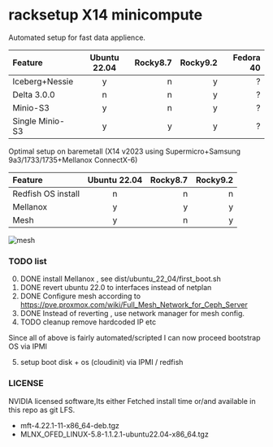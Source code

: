 # racksetup X14 minicompute
Automated setup for fast data applience.

| Feature  | Ubuntu 22.04  | Rocky8.7 | Rocky9.2 | Fedora 40 |
| :------------ |:---------------:| -----:| -----:| -----:|
| Iceberg+Nessie  | y |    n |  y| ?|
| Delta 3.0.0 | n | n | y|? |
| Minio-S3 | y | n | y| ?|
| Single Minio-S3 | y | y | y| ?|

Optimal setup on baremetall (X14 v2023 using Supermicro+Samsung 9a3/1733/1735+Mellanox ConnectX-6)

| Feature  | Ubuntu 22.04  | Rocky8.7 | Rocky9.2 |
| :------------ |:---------------:| -----:| -----:|
| Redfish OS install | n | n | n|
| Mellanox  | y | y | y|
| Mesh  | y | n | y|

![mesh](https://user-images.githubusercontent.com/33436048/185506672-ce6c84ed-4419-404d-95bf-624016278cbb.svg)





### TODO list
0) DONE install Mellanox , see dist/ubuntu_22_04/first_boot.sh
1) DONE revert ubuntu 22.0 to interfaces instead of netplan
2) DONE Configure mesh according to https://pve.proxmox.com/wiki/Full_Mesh_Network_for_Ceph_Server
3) DONE Instead of reverting , use network manager for mesh config.
4) TODO cleanup remove hardcoded IP etc

Since all of above is fairly automated/scripted I can now proceed bootstrap OS via IPMI

5) setup boot disk + os (cloudinit) via IPMI / redfish

### LICENSE
NVIDIA licensed software,Its either Fetched install time or/and available in this repo as git LFS.

* mft-4.22.1-11-x86_64-deb.tgz
* MLNX_OFED_LINUX-5.8-1.1.2.1-ubuntu22.04-x86_64.tgz
